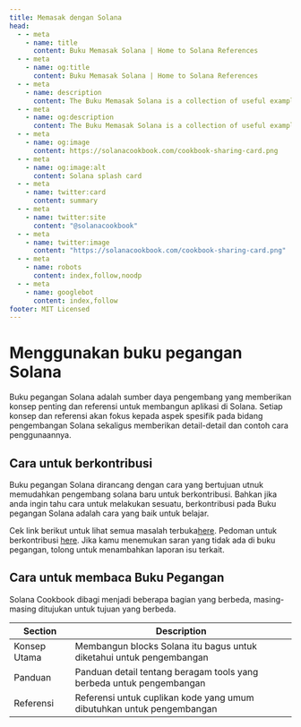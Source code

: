 ```yaml
---
title: Memasak dengan Solana
head:
  - - meta
    - name: title
      content: Buku Memasak Solana | Home to Solana References
  - - meta
    - name: og:title
      content: Buku Memasak Solana | Home to Solana References
  - - meta
    - name: description
      content: The Buku Memasak Solana is a collection of useful examples and references for building on Solana
  - - meta
    - name: og:description
      content: The Buku Memasak Solana is a collection of useful examples and references for building on Solana
  - - meta
    - name: og:image
      content: https://solanacookbook.com/cookbook-sharing-card.png
  - - meta
    - name: og:image:alt
      content: Solana splash card
  - - meta
    - name: twitter:card
      content: summary  
  - - meta
    - name: twitter:site
      content: "@solanacookbook"
  - - meta
    - name: twitter:image
      content: "https://solanacookbook.com/cookbook-sharing-card.png"
  - - meta
    - name: robots
      content: index,follow,noodp
  - - meta
    - name: googlebot
      content: index,follow
footer: MIT Licensed
---
```

# Menggunakan buku pegangan Solana 

Buku pegangan Solana adalah sumber daya pengembang yang memberikan konsep penting dan referensi 
untuk membangun aplikasi di Solana. Setiap konsep dan referensi akan fokus kepada aspek 
spesifik pada bidang pengembangan Solana sekaligus memberikan detail-detail dan contoh cara penggunaannya.

## Cara untuk berkontribusi

Buku pegangan Solana dirancang dengan cara yang bertujuan utnuk memudahkan pengembang 
solana baru untuk berkontribusi. Bahkan jika anda ingin tahu cara untuk melakukan 
sesuatu, berkontribusi pada Buku pegangan Solana adalah cara yang baik untuk belajar. 


Cek link berikut untuk lihat semua masalah terbuka[here](https://github.com/solana-developers/solana-cookbook/issues). Pedoman untuk berkontribusi [here](https://github.com/solana-developers/solana-cookbook#contributing). Jika kamu menemukan saran yang tidak ada di buku pegangan, tolong untuk menambahkan laporan isu terkait.

## Cara untuk membaca Buku Pegangan

Solana Cookbook dibagi menjadi beberapa bagian yang berbeda, masing-masing ditujukan untuk tujuan yang berbeda. 

| Section       | Description |
|---------------|-----------------------------------------------------------------------|
| Konsep Utama  | Membangun blocks Solana itu bagus untuk diketahui untuk pengembangan  | 
| Panduan       | Panduan detail tentang beragam tools yang berbeda untuk pengembangan  |
| Referensi     | Referensi untuk cuplikan kode yang umum dibutuhkan untuk pengembangan | 
